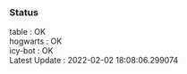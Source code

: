 ### Status


table : OK  
hogwarts : OK  
icy-bot : OK  
Latest Update : 2022-02-02 18:08:06.299074
